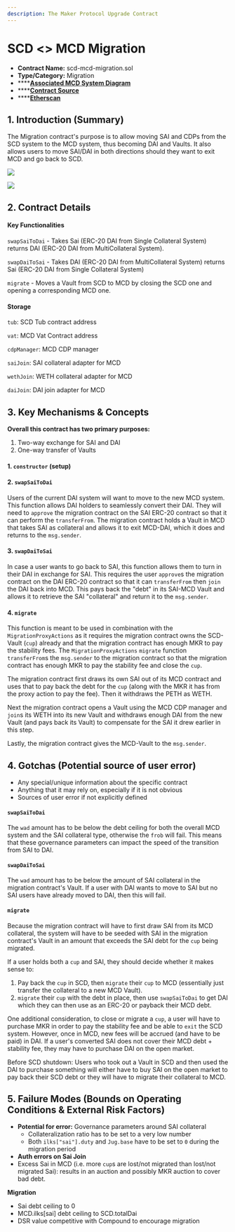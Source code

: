 ```yaml
---
description: The Maker Protocol Upgrade Contract
---
```


# SCD <> MCD Migration

* **Contract Name:** scd-mcd-migration.sol
* **Type/Category:**  Migration
* ****[**Associated MCD System Diagram**](https://github.com/makerdao/dss/wiki#system-architecture)
* ****[**Contract Source**](https://github.com/makerdao/scd-mcd-migration/blob/master/src/ScdMcdMigration.sol)
* ****[**Etherscan**](https://etherscan.io/address/0xc73e0383f3aff3215e6f04b0331d58cecf0ab849)

## 1. Introduction (Summary)

The Migration contract's purpose is to allow moving SAI and CDPs from the SCD system to the MCD system, thus becoming DAI and Vaults. It also allows users to move SAI/DAI in both directions should they want to exit MCD and go back to SCD.

![](../.gitbook/assets/scd-mcd.png)



![](../.gitbook/assets/scd-mcd2.png)

## 2. Contract Details

#### Key Functionalities

`swapSaiToDai` - Takes Sai (ERC-20 DAI from Single Collateral System) returns DAI (ERC-20 DAI from MultiCollateral System).

`swapDaiToSai` - Takes DAI (ERC-20 DAI from MultiCollateral System) returns Sai (ERC-20 DAI from Single Collateral System)

`migrate` - Moves a Vault from SCD to MCD by closing the SCD one and opening a corresponding MCD one.

#### Storage

`tub`: SCD Tub contract address

`vat`: MCD Vat Contract address

`cdpManager`: MCD CDP manager

`saiJoin`: SAI collateral adapter for MCD

`wethJoin`: WETH collateral adapter for MCD

`daiJoin`: DAI join adapter for MCD

## 3. Key Mechanisms & Concepts

**Overall this contract has two primary purposes:**

1. Two-way exchange for SAI and DAI
2. One-way transfer of Vaults

#### 1. `constructor` (setup)

#### 2. `swapSaiToDai`

Users of the current DAI system will want to move to the new MCD system. This function allows DAI holders to seamlessly convert their DAI. They will need to `approve` the migration contract on the SAI ERC-20 contract so that it can perform the `transferFrom`. The migration contract holds a Vault in MCD that takes SAI as collateral and allows it to exit MCD-DAI, which it does and returns to the `msg.sender`.

#### 3. `swapDaiToSai`

In case a user wants to go back to SAI, this function allows them to turn in their DAI in exchange for SAI. This requires the user `approve`s the migration contract on the DAI ERC-20 contract so that it can `transferFrom` then `join` the DAI back into MCD. This pays back the "debt" in its SAI-MCD Vault and allows it to retrieve the SAI "collateral" and return it to the `msg.sender`.

#### 4. `migrate`

This function is meant to be used in combination with the `MigrationProxyActions` as it requires the migration contract owns the SCD-Vault (`cup`) already and that the migration contract has enough MKR to pay the stability fees. The `MigrationProxyActions` `migrate` function `transferFrom`s the `msg.sender` to the migration contract so that the migration contract has enough MKR to pay the stability fee and close the `cup`.

The migration contract first draws its own SAI out of its MCD contract and uses that to pay back the debt for the `cup` (along with the MKR it has from the proxy action to pay the fee). Then it withdraws the PETH as WETH.

Next the migration contract opens a Vault using the MCD CDP manager and `join`s its WETH into its new Vault and withdraws enough DAI from the new Vault (and pays back its Vault) to compensate for the SAI it drew earlier in this step.

Lastly, the migration contract gives the MCD-Vault to the `msg.sender`.

## 4. Gotchas (Potential source of user error)

* Any special/unique information about the specific contract
* Anything that it may rely on, especially if it is not obvious
* Sources of user error if not explicitly defined

#### `swapSaiToDai`

The `wad` amount has to be below the debt ceiling for both the overall MCD system and the SAI collateral type, otherwise the `frob` will fail. This means that these governance parameters can impact the speed of the transition from SAI to DAI.

#### `swapDaiToSai`

The `wad` amount has to be below the amount of SAI collateral in the migration contract's Vault. If a user with DAI wants to move to SAI but no SAI users have already moved to DAI, then this will fail.

#### `migrate`

Because the migration contract will have to first draw SAI from its MCD collateral, the system will have to be seeded with SAI in the migration contract's Vault in an amount that exceeds the SAI debt for the `cup` being migrated.

If a user holds both a `cup` and SAI, they should decide whether it makes sense to:

1. Pay back the `cup` in SCD, then `migrate` their `cup` to MCD (essentially just transfer the collateral to a new MCD Vault).
2. `migrate` their `cup` with the debt in place, then use `swapSaiToDai` to get DAI which they can then use as an ERC-20 or payback their MCD debt.

One additional consideration, to close or migrate a `cup`, a user will have to purchase MKR in order to pay the stability fee and be able to `exit` the SCD system. However, once in MCD, new fees will be accrued (and have to be paid) in DAI. If a user's converted SAI does not cover their MCD debt + stability fee, they may have to purchase DAI on the open market.

Before SCD shutdown: Users who took out a Vault in SCD and then used the DAI to purchase something will either have to buy SAI on the open market to pay back their SCD debt or they will have to migrate their collateral to MCD.

## 5. Failure Modes (Bounds on Operating Conditions & External Risk Factors)

* **Potential for error:** Governance parameters around SAI collateral
  * Collateralization ratio has to be set to a very low number
  * Both `ilks["sai"].duty` and `Jug.base` have to be set to `0` during the migration period
* **Auth errors on Sai Join**
* Excess Sai in MCD (i.e. more `cup`s are lost/not migrated than lost/not migrated Sai): results in an auction and possibly MKR auction to cover bad debt.

**Migration**

* Sai debt ceiling to 0
* MCD.ilks\[sai] debt ceiling to SCD.totalDai
* DSR value competitive with Compound to encourage migration
